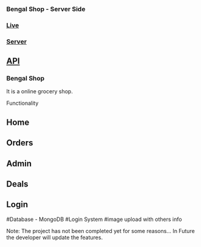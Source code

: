 ### Bengal Shop - Server Side

### [Live](https://bengalshop-buy.web.app/home)
### [Server](https://github.com/sunjid-git/bengal-shop-server)
## [API](https://obscure-mountain-99784.herokuapp.com/events)

### Bengal Shop 
It is a online grocery shop. 

Functionality
## Home
## Orders
## Admin
## Deals
## Login

#Database - MongoDB 
#Login System
#image upload with others info

Note: The project has not been completed yet for some reasons...
In Future the developer will update the features.
